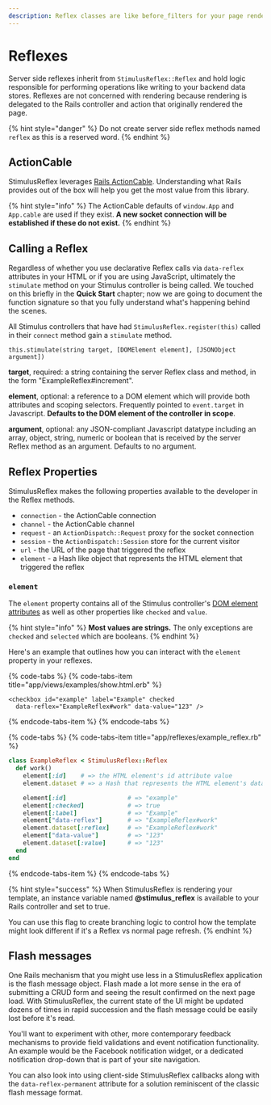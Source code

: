 ```yaml
---
description: Reflex classes are like before_filters for your page renders
---
```


# Reflexes

Server side reflexes inherit from `StimulusReflex::Reflex` and hold logic responsible for performing operations like writing to your backend data stores. Reflexes are not concerned with rendering because rendering is delegated to the Rails controller and action that originally rendered the page.

{% hint style="danger" %}
Do not create server side reflex methods named `reflex` as this is a reserved word.
{% endhint %}

## ActionCable

StimulusReflex leverages [Rails ActionCable](https://guides.rubyonrails.org/action_cable_overview.html). Understanding what Rails provides out of the box will help you get the most value from this library.

{% hint style="info" %}
The ActionCable defaults of `window.App` and `App.cable` are used if they exist. **A new socket connection will be established if these do not exist.**
{% endhint %}

## Calling a Reflex

Regardless of whether you use declarative Reflex calls via `data-reflex` attributes in your HTML or if you are using JavaScript, ultimately the `stimulate` method on your Stimulus controller is being called. We touched on this briefly in the **Quick Start** chapter; now we are going to document the function signature so that you fully understand what's happening behind the scenes.

All Stimulus controllers that have had `StimulusReflex.register(this)` called in their `connect` method gain a `stimulate` method.

```text
this.stimulate(string target, [DOMElement element], [JSONObject argument])
```

**target**, required: a string containing the server Reflex class and method, in the form "ExampleReflex\#increment".

**element**, optional: a reference to a DOM element which will provide both attributes and scoping selectors. Frequently pointed to `event.target` in Javascript. **Defaults to the DOM element of the controller in scope**.

**argument**, optional: any JSON-compliant Javascript datatype including an array, object, string, numeric or boolean that is received by the server Reflex method as an argument. Defaults to no argument.

## Reflex Properties

StimulusReflex makes the following properties available to the developer in the Reflex methods.

* `connection` - the ActionCable connection
* `channel` - the ActionCable channel
* `request` - an `ActionDispatch::Request` proxy for the socket connection
* `session` - the `ActionDispatch::Session` store for the current visitor
* `url` - the URL of the page that triggered the reflex
* `element` - a Hash like object that represents the HTML element that triggered the reflex

### `element`

The `element` property contains all of the Stimulus controller's [DOM element attributes](https://developer.mozilla.org/en-US/docs/Web/API/Element/attributes) as well as other properties like `checked` and `value`.

{% hint style="info" %}
**Most values are strings.** The only exceptions are `checked` and `selected` which are booleans.
{% endhint %}

Here's an example that outlines how you can interact with the `element` property in your reflexes.

{% code-tabs %}
{% code-tabs-item title="app/views/examples/show.html.erb" %}
```markup
<checkbox id="example" label="Example" checked
  data-reflex="ExampleReflex#work" data-value="123" />
```
{% endcode-tabs-item %}
{% endcode-tabs %}

{% code-tabs %}
{% code-tabs-item title="app/reflexes/example\_reflex.rb" %}
```ruby
class ExampleReflex < StimulusReflex::Reflex
  def work()
    element[:id]    # => the HTML element's id attribute value
    element.dataset # => a Hash that represents the HTML element's dataset

    element[:id]                 # => "example"
    element[:checked]            # => true
    element[:label]              # => "Example"
    element["data-reflex"]       # => "ExampleReflex#work"
    element.dataset[:reflex]     # => "ExampleReflex#work"
    element["data-value"]        # => "123"
    element.dataset[:value]      # => "123"
  end
end
```
{% endcode-tabs-item %}
{% endcode-tabs %}

{% hint style="success" %}
When StimulusReflex is rendering your template, an instance variable named **@stimulus\_reflex** is available to your Rails controller and set to true.

You can use this flag to create branching logic to control how the template might look different if it's a Reflex vs normal page refresh.
{% endhint %}

## Flash messages
One Rails mechanism that you might use less in a StimulusReflex application is the flash message object. Flash made a lot more sense in the era of submitting a CRUD form and seeing the result confirmed on the next page load. With StimulusReflex, the current state of the UI might be updated dozens of times in rapid succession and the flash message could be easily lost before it's read.

You'll want to experiment with other, more contemporary feedback mechanisms to provide field validations and event notification functionality. An example would be the Facebook notification widget, or a dedicated notification drop-down that is part of your site navigation.

You can also look into using client-side StimulusReflex callbacks along with the `data-reflex-permanent` attribute for a solution reminiscent of the classic flash message format.